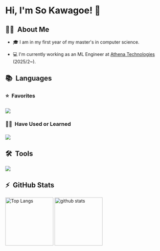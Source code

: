 
<h1>Hi, I'm So Kawagoe! 👋</h2>

<h2>👨‍💻 &nbsp;About Me</h2>

- 🎓 I am in my first year of my master's in computer science.

- 💻 I'm currently working as an ML Engineer at [Athena Technologies](https://athenatech.jp/) (2025/2~).

<!-- TODO: -->
<!-- ## 🌱 Currently Exploring -->

<!-- TODO: -->
<!-- ## 🏆 Achievements -->

<h2>📚 &nbsp;Languages</h2>

<h3>⭐️ &nbsp;Favorites<h3>

![](https://skillicons.dev/icons?i=python,typescript)

<h3>✍🏻 &nbsp;Have Used or Learned<h3>

![](https://skillicons.dev/icons?i=html,css,js,react,java,mysql)

<h2>🛠️ &nbsp;Tools</h2>

![](https://skillicons.dev/icons?i=windows,apple,ubuntu,vscode,docker,git,github,githubactions,postman,notion,discord,vercel,aws)

<!-- <h2>🔗 &nbsp;Links</h2>

<h3>🌐 &nbsp;Profiles<h3>

- [Qiita](https://qiita.com/ks415) -->

<h2>⚡ &nbsp;GitHub Stats</h2>

<p align="left"> 
  <img alt="Top Langs" height="150px" src="https://github-readme-stats.vercel.app/api/top-langs/?username=ks415&layout=compact&show_icons=true&theme=onedark" />
  <img alt="github stats" height="150px" src="https://github-readme-stats.vercel.app/api?username=ks415&theme=onedark&show_icons=ture" />
</p>

<!--
**ks415/ks415** is a ✨ _special_ ✨ repository because its `README.md` (this file) appears on your GitHub profile.

Here are some ideas to get you started:

- 🔭 I’m currently working on ...
- 🌱 I’m currently learning ...
- 👯 I’m looking to collaborate on ...
- 🤔 I’m looking for help with ...
- 💬 Ask me about ...
- 📫 How to reach me: ...
- 😄 Pronouns: ...
- ⚡ Fun fact: ...
-->
